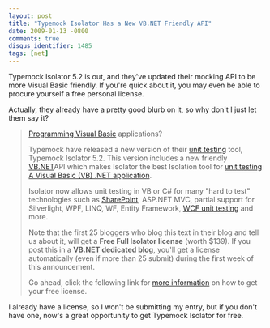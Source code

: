 ```yaml
---
layout: post
title: "Typemock Isolator Has a New VB.NET Friendly API"
date: 2009-01-13 -0800
comments: true
disqus_identifier: 1485
tags: [net]
---
```

Typemock Isolator 5.2 is out, and they've updated their mocking API to
be more Visual Basic friendly. If you're quick about it, you may even be
able to procure yourself a free personal license.

Actually, they already have a pretty good blurb on it, so why don't I
just let them say it?

> [Programming Visual
> Basic](http://www.typemock.com/vbpage.php?utm_source=vbp&utm_medium=typeblog&utm_campaign=isolatorvb)
> applications?
>
> Typemock have released a new version of their [unit
> testing](http://www.typemock.com/?utm_source=hp&utm_medium=typeblog&utm_campaign=isolatorvb)
> tool, Typemock Isolator 5.2. This version includes a new friendly
> [VB.NET](http://www.typemock.com/vbpage.php?utm_source=vbp&utm_medium=typeblog&utm_campaign=isolatorvb)API
> which makes Isolator the best Isolation tool for [unit testing A
> Visual Basic (VB) .NET
> application](http://www.typemock.com/vbpage.php?utm_source=vbp&utm_medium=typeblog&utm_campaign=isolatorvb).
>
> Isolator now allows unit testing in VB or C\# for many "hard to test"
> technologies such as
> [SharePoint](http://typemock.com/sharepointpage.php?utm_source=spp&utm_medium=typeblog&utm_campaign=isolatorvb),
> ASP.NET MVC, partial support for Silverlight, WPF, LINQ, WF, Entity
> Framework, [WCF unit
> testing](http://www.typemock.com/wcfpage.php?utm_source=wcfp&utm_medium=typeblog&utm_campaign=isolatorvb)
> and more.
>
> Note that the first 25 bloggers who blog this text in their blog and
> tell us about it, will get a **Free Full Isolator license** (worth
> \$139). If you post this in a **VB.NET dedicated blog**, you'll get a
> license automatically (even if more than 25 submit) during the first
> week of this announcement.
>
> Go ahead, click the following link for [more
> information](http://blog.typemock.com/2009/01/get-free-isolator-licnese-for-helping.html?utm_source=vb_blog&utm_medium=typeblog&utm_campaign=isolatorvbblog)
> on how to get your free license.

I already have a license, so I won't be submitting my entry, but if you
don't have one, now's a great opportunity to get Typemock Isolator for
free.

